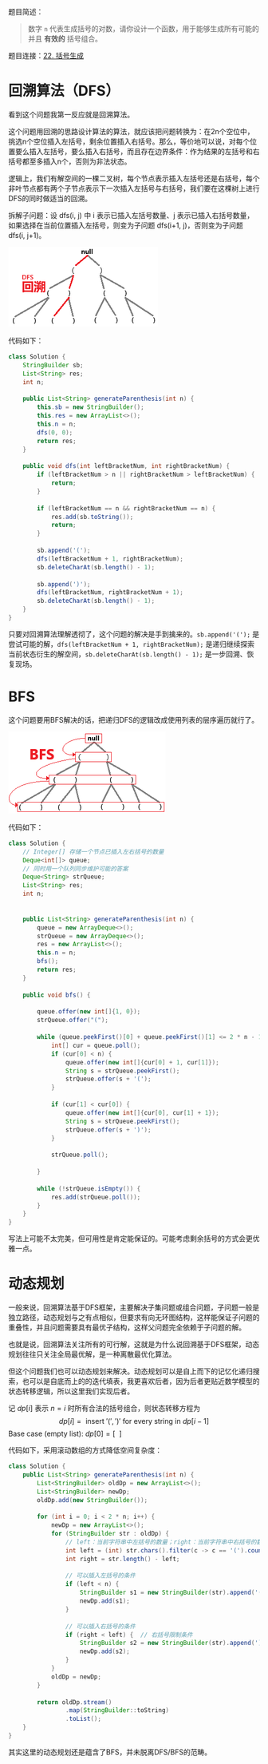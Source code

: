 题目简述：

> 数字 `n` 代表生成括号的对数，请你设计一个函数，用于能够生成所有可能的并且 **有效的** 括号组合。

题目连接：[22. 括号生成](https://leetcode.cn/problems/generate-parentheses/)

# 回溯算法（DFS）

看到这个问题我第一反应就是回溯算法。

这个问题用回溯的思路设计算法的算法，就应该把问题转换为：在2n个空位中，挑选n个空位插入左括号，剩余位置插入右括号。那么，等价地可以说，对每个位置要么插入左括号，要么插入右括号，而且存在边界条件：作为结果的左括号和右括号都至多插入n个，否则为非法状态。

逻辑上，我们有解空间的一棵二叉树，每个节点表示插入左括号还是右括号，每个非叶节点都有两个子节点表示下一次插入左括号与右括号，我们要在这棵树上进行DFS的同时做适当的回溯。

拆解子问题：设 dfs(i, j) 中 i 表示已插入左括号数量、j 表示已插入右括号数量，如果选择在当前位置插入左括号，则变为子问题 dfs(i+1, j)，否则变为子问题 dfs(i, j+1)。

![回溯算法DFS寻找可行解，红色路径为一个可行解的部分路径](/images/22_1.png)

代码如下：

```java
class Solution {
    StringBuilder sb;
    List<String> res;
    int n;

    public List<String> generateParenthesis(int n) {
        this.sb = new StringBuilder();
        this.res = new ArrayList<>();
        this.n = n;
        dfs(0, 0);
        return res;
    }

    public void dfs(int leftBracketNum, int rightBracketNum) {
        if (leftBracketNum > n || rightBracketNum > leftBracketNum) {
            return;
        }

        if (leftBracketNum == n && rightBracketNum == n) {
            res.add(sb.toString());
            return;
        }
        
        sb.append('(');
        dfs(leftBracketNum + 1, rightBracketNum);
        sb.deleteCharAt(sb.length() - 1);

        sb.append(')');
        dfs(leftBracketNum, rightBracketNum + 1);
        sb.deleteCharAt(sb.length() - 1);
    }
}
```

只要对回溯算法理解透彻了，这个问题的解决是手到擒来的。`sb.append('(');` 是尝试可能的解，`dfs(leftBracketNum + 1, rightBracketNum);` 是递归继续探索当前状态衍生的解空间，`sb.deleteCharAt(sb.length() - 1);` 是一步回溯、恢复现场。

# BFS

这个问题要用BFS解决的话，把递归DFS的逻辑改成使用列表的层序遍历就行了。

![BFS](/images/22_2.png)

代码如下：

```java
class Solution {
    // Integer[] 存储一个节点已插入左右括号的数量
    Deque<int[]> queue;
    // 同时用一个队列同步维护可能的答案
    Deque<String> strQueue;
    List<String> res;
    int n;


    public List<String> generateParenthesis(int n) {
        queue = new ArrayDeque<>();
        strQueue = new ArrayDeque<>();
        res = new ArrayList<>();
        this.n = n;
        bfs();
        return res;
    }

    public void bfs() {

        queue.offer(new int[]{1, 0});
        strQueue.offer("(");

        while (queue.peekFirst()[0] + queue.peekFirst()[1] <= 2 * n - 1) {
            int[] cur = queue.poll();
            if (cur[0] < n) {
                queue.offer(new int[]{cur[0] + 1, cur[1]});
                String s = strQueue.peekFirst();
                strQueue.offer(s + '(');
            }

            if (cur[1] < cur[0]) {
                queue.offer(new int[]{cur[0], cur[1] + 1});
                String s = strQueue.peekFirst();
                strQueue.offer(s + ')');
            }

            strQueue.poll();

        }

        while (!strQueue.isEmpty()) {
            res.add(strQueue.poll());
        }
    }
}
```

写法上可能不太完美，但可用性是肯定能保证的。可能考虑剩余括号的方式会更优雅一点。

# 动态规划

一般来说，回溯算法基于DFS框架，主要解决子集问题或组合问题，子问题一般是独立路径，动态规划与之有点相似，但要求有向无环图结构，这样能保证子问题的重叠性，并且问题需要具有最优子结构，这样父问题完全依赖于子问题的解。

也就是说，回溯算法关注所有的可行解，这就是为什么说回溯基于DFS框架，动态规划往往只关注全局最优解，是一种离散最优化算法。

但这个问题我们也可以动态规划来解决。动态规划可以是自上而下的记忆化递归搜索，也可以是自底而上的的迭代填表，我更喜欢后者，因为后者更贴近数学模型的状态转移逻辑，所以这里我们实现后者。

记 $dp[i]$ 表示 $n=i$ 时所有合法的括号组合，则状态转移方程为
$$
dp[i]=\text{ insert }'(',\,')'\text{ for every string in }dp[i-1]
$$
Base case (empty list): $dp[0]=[\ \ ]$

代码如下，采用滚动数组的方式降低空间复杂度：

```java
class Solution {
    public List<String> generateParenthesis(int n) {
        List<StringBuilder> oldDp = new ArrayList<>();
        List<StringBuilder> newDp;
        oldDp.add(new StringBuilder());

        for (int i = 0; i < 2 * n; i++) {
            newDp = new ArrayList<>();
            for (StringBuilder str : oldDp) {
                // left：当前字符串中左括号的数量；right：当前字符串中右括号的数量
                int left = (int) str.chars().filter(c -> c == '(').count();
                int right = str.length() - left;
                
                // 可以插入左括号的条件
                if (left < n) {
                    StringBuilder s1 = new StringBuilder(str).append('(');
                    newDp.add(s1);
                }

                // 可以插入右括号的条件
                if (right < left) {  // 右括号限制条件
                    StringBuilder s2 = new StringBuilder(str).append(')');
                    newDp.add(s2);
                }
            }
            oldDp = newDp;
        }

        return oldDp.stream()
                .map(StringBuilder::toString)
                .toList();
    }
}
```

其实这里的动态规划还是蕴含了BFS，并未脱离DFS/BFS的范畴。
